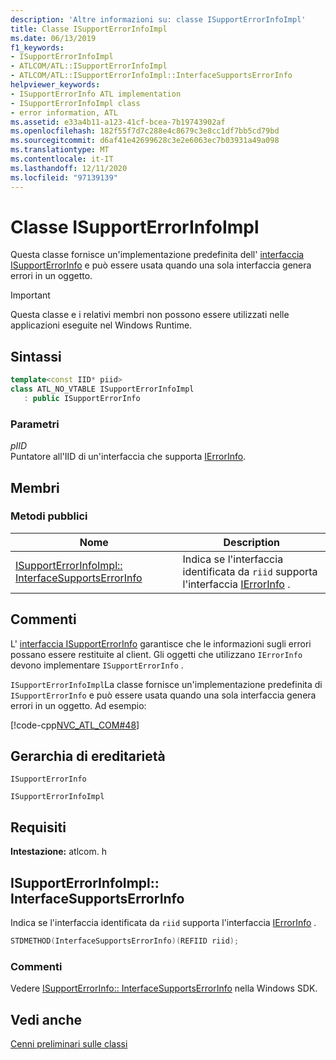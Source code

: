 ```yaml
---
description: 'Altre informazioni su: classe ISupportErrorInfoImpl'
title: Classe ISupportErrorInfoImpl
ms.date: 06/13/2019
f1_keywords:
- ISupportErrorInfoImpl
- ATLCOM/ATL::ISupportErrorInfoImpl
- ATLCOM/ATL::ISupportErrorInfoImpl::InterfaceSupportsErrorInfo
helpviewer_keywords:
- ISupportErrorInfo ATL implementation
- ISupportErrorInfoImpl class
- error information, ATL
ms.assetid: e33a4b11-a123-41cf-bcea-7b19743902af
ms.openlocfilehash: 182f55f7d7c288e4c8679c3e8cc1df7bb5cd79bd
ms.sourcegitcommit: d6af41e42699628c3e2e6063ec7b03931a49a098
ms.translationtype: MT
ms.contentlocale: it-IT
ms.lasthandoff: 12/11/2020
ms.locfileid: "97139139"
---
```

# <a name="isupporterrorinfoimpl-class"></a>Classe ISupportErrorInfoImpl

Questa classe fornisce un'implementazione predefinita dell' [interfaccia ISupportErrorInfo](/windows/win32/api/oaidl/nn-oaidl-isupporterrorinfo) e può essere usata quando una sola interfaccia genera errori in un oggetto.

> [!IMPORTANT]
> Questa classe e i relativi membri non possono essere utilizzati nelle applicazioni eseguite nel Windows Runtime.

## <a name="syntax"></a>Sintassi

```cpp
template<const IID* piid>
class ATL_NO_VTABLE ISupportErrorInfoImpl
   : public ISupportErrorInfo
```

### <a name="parameters"></a>Parametri

*pIID*<br/>
Puntatore all'IID di un'interfaccia che supporta [IErrorInfo](/windows/win32/api/oaidl/nn-oaidl-ierrorinfo).

## <a name="members"></a>Membri

### <a name="public-methods"></a>Metodi pubblici

|Nome|Description|
|----------|-----------------|
|[ISupportErrorInfoImpl:: InterfaceSupportsErrorInfo](#interfacesupportserrorinfo)|Indica se l'interfaccia identificata da `riid` supporta l'interfaccia [IErrorInfo](/windows/win32/api/oaidl/nn-oaidl-ierrorinfo) .|

## <a name="remarks"></a>Commenti

L' [interfaccia ISupportErrorInfo](/windows/win32/api/oaidl/nn-oaidl-isupporterrorinfo) garantisce che le informazioni sugli errori possano essere restituite al client. Gli oggetti che utilizzano `IErrorInfo` devono implementare `ISupportErrorInfo` .

`ISupportErrorInfoImpl`La classe fornisce un'implementazione predefinita di `ISupportErrorInfo` e può essere usata quando una sola interfaccia genera errori in un oggetto. Ad esempio:

[!code-cpp[NVC_ATL_COM#48](../../atl/codesnippet/cpp/isupporterrorinfoimpl-class_1.h)]

## <a name="inheritance-hierarchy"></a>Gerarchia di ereditarietà

`ISupportErrorInfo`

`ISupportErrorInfoImpl`

## <a name="requirements"></a>Requisiti

**Intestazione:** atlcom. h

## <a name="isupporterrorinfoimplinterfacesupportserrorinfo"></a><a name="interfacesupportserrorinfo"></a> ISupportErrorInfoImpl:: InterfaceSupportsErrorInfo

Indica se l'interfaccia identificata da `riid` supporta l'interfaccia [IErrorInfo](/windows/win32/api/oaidl/nn-oaidl-ierrorinfo) .

```cpp
STDMETHOD(InterfaceSupportsErrorInfo)(REFIID riid);
```

### <a name="remarks"></a>Commenti

Vedere [ISupportErrorInfo:: InterfaceSupportsErrorInfo](/windows/win32/api/oaidl/nf-oaidl-isupporterrorinfo-interfacesupportserrorinfo) nella Windows SDK.

## <a name="see-also"></a>Vedi anche

[Cenni preliminari sulle classi](../../atl/atl-class-overview.md)
